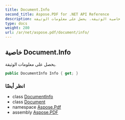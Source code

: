 ```yaml
---
title: Document.Info
second_title: Aspose.PDF for .NET API Reference
description: خاصية الوثيقة. يحصل على معلومات الوثيقة
type: docs
weight: 280
url: /ar/net/aspose.pdf/document/info/
---
```

## خاصية Document.Info

يحصل على معلومات الوثيقة.

```csharp
public DocumentInfo Info { get; }
```

### انظر أيضًا

* class [DocumentInfo](../../documentinfo/)
* class [Document](../)
* namespace [Aspose.Pdf](../../../aspose.pdf/)
* assembly [Aspose.PDF](../../../)